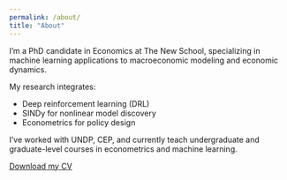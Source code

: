 ```yaml
---
permalink: /about/
title: "About"
---
```


I’m a PhD candidate in Economics at The New School, specializing in machine learning applications to macroeconomic modeling and economic dynamics.

My research integrates:
- Deep reinforcement learning (DRL)
- SINDy for nonlinear model discovery
- Econometrics for policy design

I’ve worked with UNDP, CEP, and currently teach undergraduate and graduate-level courses in econometrics and machine learning.

[Download my CV](/assets/images/CV_tk.pdf)
